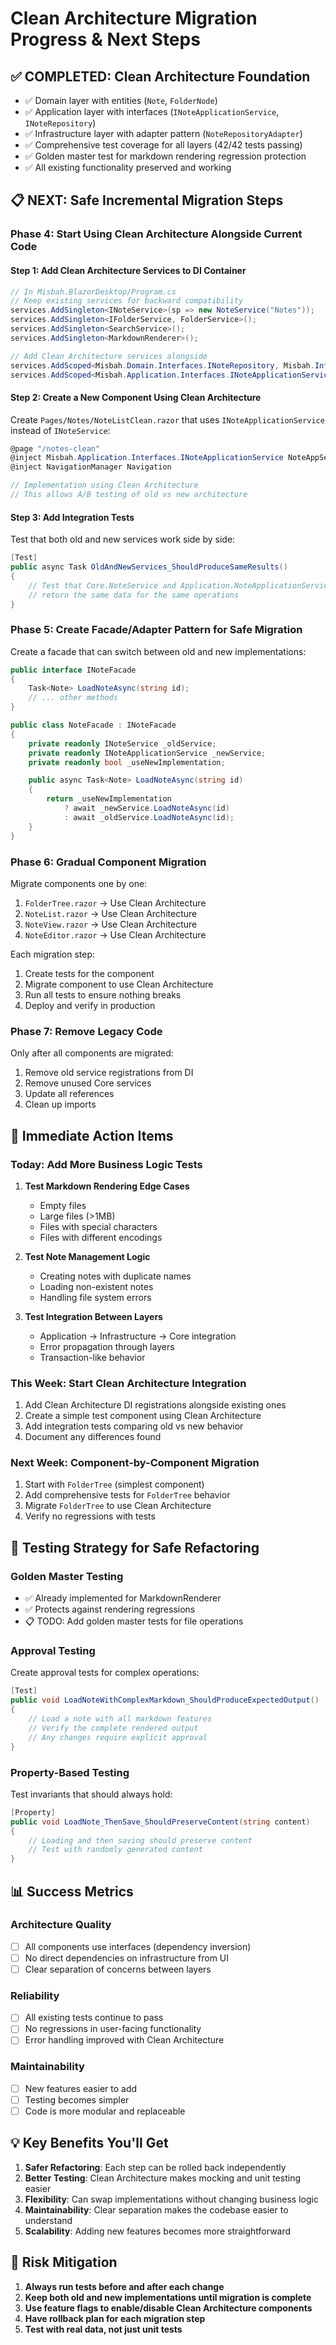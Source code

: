 # Clean Architecture Migration Progress & Next Steps

## ✅ COMPLETED: Clean Architecture Foundation
- ✅ Domain layer with entities (`Note`, `FolderNode`)
- ✅ Application layer with interfaces (`INoteApplicationService`, `INoteRepository`)
- ✅ Infrastructure layer with adapter pattern (`NoteRepositoryAdapter`)
- ✅ Comprehensive test coverage for all layers (42/42 tests passing)
- ✅ Golden master test for markdown rendering regression protection
- ✅ All existing functionality preserved and working

## 📋 NEXT: Safe Incremental Migration Steps

### **Phase 4: Start Using Clean Architecture Alongside Current Code**

#### Step 1: Add Clean Architecture Services to DI Container
```csharp
// In Misbah.BlazorDesktop/Program.cs
// Keep existing services for backward compatibility
services.AddSingleton<INoteService>(sp => new NoteService("Notes"));
services.AddSingleton<IFolderService, FolderService>();
services.AddSingleton<SearchService>();
services.AddSingleton<MarkdownRenderer>();

// Add Clean Architecture services alongside
services.AddScoped<Misbah.Domain.Interfaces.INoteRepository, Misbah.Infrastructure.Repositories.NoteRepositoryAdapter>();
services.AddScoped<Misbah.Application.Interfaces.INoteApplicationService, Misbah.Application.Services.NoteApplicationService>();
```

#### Step 2: Create a New Component Using Clean Architecture
Create `Pages/Notes/NoteListClean.razor` that uses `INoteApplicationService` instead of `INoteService`:

```csharp
@page "/notes-clean"
@inject Misbah.Application.Interfaces.INoteApplicationService NoteAppService
@inject NavigationManager Navigation

// Implementation using Clean Architecture
// This allows A/B testing of old vs new architecture
```

#### Step 3: Add Integration Tests
Test that both old and new services work side by side:

```csharp
[Test]
public async Task OldAndNewServices_ShouldProduceSameResults()
{
    // Test that Core.NoteService and Application.NoteApplicationService 
    // return the same data for the same operations
}
```

### **Phase 5: Create Facade/Adapter Pattern for Safe Migration**

Create a facade that can switch between old and new implementations:

```csharp
public interface INoteFacade
{
    Task<Note> LoadNoteAsync(string id);
    // ... other methods
}

public class NoteFacade : INoteFacade
{
    private readonly INoteService _oldService;
    private readonly INoteApplicationService _newService;
    private readonly bool _useNewImplementation;

    public async Task<Note> LoadNoteAsync(string id)
    {
        return _useNewImplementation 
            ? await _newService.LoadNoteAsync(id)
            : await _oldService.LoadNoteAsync(id);
    }
}
```

### **Phase 6: Gradual Component Migration**

Migrate components one by one:
1. `FolderTree.razor` → Use Clean Architecture
2. `NoteList.razor` → Use Clean Architecture  
3. `NoteView.razor` → Use Clean Architecture
4. `NoteEditor.razor` → Use Clean Architecture

Each migration step:
1. Create tests for the component
2. Migrate component to use Clean Architecture
3. Run all tests to ensure nothing breaks
4. Deploy and verify in production

### **Phase 7: Remove Legacy Code**

Only after all components are migrated:
1. Remove old service registrations from DI
2. Remove unused Core services
3. Update all references
4. Clean up imports

## 🔧 **Immediate Action Items**

### **Today: Add More Business Logic Tests**
1. **Test Markdown Rendering Edge Cases**
   - Empty files
   - Large files (>1MB)
   - Files with special characters
   - Files with different encodings

2. **Test Note Management Logic**
   - Creating notes with duplicate names
   - Loading non-existent notes
   - Handling file system errors

3. **Test Integration Between Layers**
   - Application → Infrastructure → Core integration
   - Error propagation through layers
   - Transaction-like behavior

### **This Week: Start Clean Architecture Integration**
1. Add Clean Architecture DI registrations alongside existing ones
2. Create a simple test component using Clean Architecture
3. Add integration tests comparing old vs new behavior
4. Document any differences found

### **Next Week: Component-by-Component Migration**
1. Start with `FolderTree` (simplest component)
2. Add comprehensive tests for `FolderTree` behavior
3. Migrate `FolderTree` to use Clean Architecture
4. Verify no regressions with tests

## 🧪 **Testing Strategy for Safe Refactoring**

### **Golden Master Testing**
- ✅ Already implemented for MarkdownRenderer
- ✅ Protects against rendering regressions
- 📋 TODO: Add golden master tests for file operations

### **Approval Testing**
Create approval tests for complex operations:
```csharp
[Test]
public void LoadNoteWithComplexMarkdown_ShouldProduceExpectedOutput()
{
    // Load a note with all markdown features
    // Verify the complete rendered output
    // Any changes require explicit approval
}
```

### **Property-Based Testing**
Test invariants that should always hold:
```csharp
[Property]
public void LoadNote_ThenSave_ShouldPreserveContent(string content)
{
    // Loading and then saving should preserve content
    // Test with randomly generated content
}
```

## 📊 **Success Metrics**

### **Architecture Quality**
- [ ] All components use interfaces (dependency inversion)
- [ ] No direct dependencies on infrastructure from UI
- [ ] Clear separation of concerns between layers

### **Reliability**
- [ ] All existing tests continue to pass
- [ ] No regressions in user-facing functionality
- [ ] Error handling improved with Clean Architecture

### **Maintainability**
- [ ] New features easier to add
- [ ] Testing becomes simpler
- [ ] Code is more modular and replaceable

## 💡 **Key Benefits You'll Get**

1. **Safer Refactoring**: Each step can be rolled back independently
2. **Better Testing**: Clean Architecture makes mocking and unit testing easier
3. **Flexibility**: Can swap implementations without changing business logic
4. **Maintainability**: Clear separation makes the codebase easier to understand
5. **Scalability**: Adding new features becomes more straightforward

## 🚨 **Risk Mitigation**

1. **Always run tests before and after each change**
2. **Keep both old and new implementations until migration is complete**
3. **Use feature flags to enable/disable Clean Architecture components**
4. **Have rollback plan for each migration step**
5. **Test with real data, not just unit tests**
